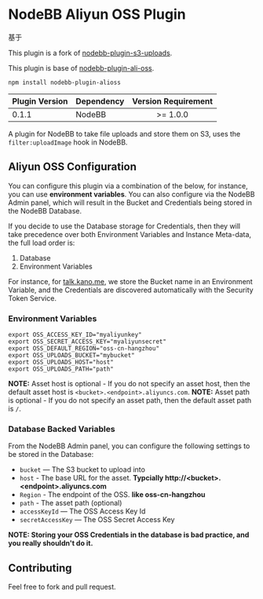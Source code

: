# NodeBB Aliyun OSS Plugin
基于 

This plugin is a fork of [nodebb-plugin-s3-uploads](https://github.com/LouiseMcMahon/nodebb-plugin-s3-uploads).

This plugin is base of [nodebb-plugin-ali-oss](https://github.com/ziofat/nodebb-plugin-ali-oss).

`npm install nodebb-plugin-alioss`

| Plugin Version | Dependency     | Version Requirement     |
| ---------------| -------------- |:-----------------------:|
| 0.1.1          | NodeBB         | >= 1.0.0 |

A plugin for NodeBB to take file uploads and store them on S3, uses the `filter:uploadImage` hook in NodeBB. 

## Aliyun OSS Configuration

You can configure this plugin via a combination of the below, for instance, you can use **environment variables**. You can also configure via the NodeBB Admin panel, which will result in the Bucket and Credentials being stored in the NodeBB Database.

If you decide to use the Database storage for Credentials, then they will take precedence over both Environment Variables and Instance Meta-data, the full load order is:

1. Database
2. Environment Variables

For instance, for [talk.kano.me](http://talk.kano.me), we store the Bucket name in an Environment Variable, and the Credentials are discovered automatically with the Security Token Service.

### Environment Variables

```
export OSS_ACCESS_KEY_ID="myaliyunkey"
export OSS_SECRET_ACCESS_KEY="myaliyunsecret"
export OSS_DEFAULT_REGION="oss-cn-hangzhou"
export OSS_UPLOADS_BUCKET="mybucket"
export OSS_UPLOADS_HOST="host"
export OSS_UPLOADS_PATH="path"
```

**NOTE:** Asset host is optional - If you do not specify an asset host, then the default asset host is `<bucket>.<endpoint>.aliyuncs.com`.
**NOTE:** Asset path is optional - If you do not specify an asset path, then the default asset path is `/`.

### Database Backed Variables

From the NodeBB Admin panel, you can configure the following settings to be stored in the Database:

* `bucket` — The S3 bucket to upload into
* `host` - The base URL for the asset.  **Typcially http://\<bucket\>.\<endpoint\>.aliyuncs.com**
* `Region` - The endpoint of the OSS. **like oss-cn-hangzhou**
* `path` - The asset path (optional)
* `accessKeyId` — The OSS Access Key Id
* `secretAccessKey` — The OSS Secret Access Key

**NOTE: Storing your OSS Credentials in the database is bad practice, and you really shouldn't do it.**

## Contributing
Feel free to fork and pull request.
